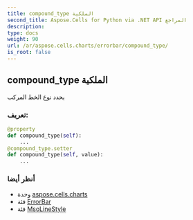 ```yaml
---
title: compound_type الملكية
second_title: Aspose.Cells for Python via .NET API المراجع
description:
type: docs
weight: 90
url: /ar/aspose.cells.charts/errorbar/compound_type/
is_root: false
---
```

##  compound_type الملكية

يحدد نوع الخط المركب
###  تعريف:
```python
@property
def compound_type(self):
    ...
@compound_type.setter
def compound_type(self, value):
    ...
```

###  أنظر أيضا
* وحدة [aspose.cells.charts](../../)
* فئة [ErrorBar](/cells/python-net/ar/aspose.cells.charts/errorbar)
* فئة [MsoLineStyle](/cells/python-net/ar/aspose.cells.drawing/msolinestyle)
